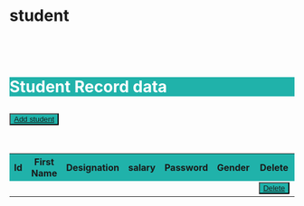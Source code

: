 # student
<!DOCTYPE html>
<html>
<head>
 <title></title>

 <meta name="viewport" content="width=device-width, initial-scale=1">
  <link rel="stylesheet" href="https://maxcdn.bootstrapcdn.com/bootstrap/4.0.0/css/bootstrap.min.css">
  <script src="https://ajax.googleapis.com/ajax/libs/jquery/3.3.1/jquery.min.js"></script>
  <script src="https://cdnjs.cloudflare.com/ajax/libs/popper.js/1.12.9/umd/popper.min.js"></script>
  <script src="https://maxcdn.bootstrapcdn.com/bootstrap/4.0.0/js/bootstrap.min.js"></script>

 <link rel="stylesheet" type="text/css" href="http://ajax.aspnetcdn.com/ajax/jquery.dataTables/1.9.4/css/jquery.dataTables.css">
   <script type="text/javascript" charset="utf8" src="https://ajax.aspnetcdn.com/ajax/jquery.dataTables/1.9.4/jquery.dataTables.min.js"></script>

</head>
<body>

 <div class="container">   
 <div class="col-lg-12">
 <br><br>
 <h1 class="text-center" style="background-color:lightseagreen; color:white;"> Student Record data </h1>
 <h2><button class="btn" style="background-color:lightseagreen;" > <a href="insert.php" class="text-white"> Add student </a>  </button></h2>
 <br>
 <table  id="tabledata" class=" table  table-bordered">
 
 <tr class="text-white text-center" style="background-color:lightseagreen;">
 
 <th> Id </th>
 <th> First Name </th>
 <th> Designation </th>
 <th> salary </th>
 <th> Password </th>
 <th> Gender   </th>
 <th> Delete </th>
 <th> Update </th>

 </tr >

 <?php

$con=mysqli_connect("localhost","root","","stu_rec");
 $q = "SELECT * FROM `student` ORDER BY `id` ASC ";

 $query = mysqli_query($con,$q);

 while($res = mysqli_fetch_array($query)){
 ?>   
 <tr class="text-center">
 <td> <?php echo $res['id'];  ?> </td>
 <td> <?php echo $res['first_name'];  ?> </td>
 <td> <?php echo $res['last_name'];  ?> </td>
 <td> <?php echo $res['numberoremail'];  ?> </td>
 <td> <?php echo $res['password'];  ?> </td>
 <td> <?php echo $res['gender'];  ?> </td>
 <td> <button class="btn" style="background-color:lightseagreen;"> <a href="delete.php?id=<?php echo $res['id']; ?>" class="text-white"> Delete </a>  
 </button> </td>
 <td> <button class="btn" style="background-color:lightseagreen;"> <a href="update.php?id=<?php echo $res['id']; ?>" class="text-white"> Update </a>
 </button> </td>

 </tr> 

 <?php 
 } 
  ?> 
 
 </table>  

 </div>
 </div> 

 <script type="text/javascript">
 
 $(document).ready(function(){
 $('#tabledata').DataTable();
 }) 
 
 </script>

</body>
</html> 
